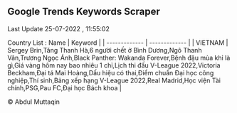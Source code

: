 

## Google Trends Keywords Scraper 
 
Last Update 25-07-2022 , 11:55:02

Country List :
 Name  | Keyword |
| ------------- | ------------- |
| VIETNAM | Sergey Brin,Tăng Thanh Hà,6 người chết ở Bình Dương,Ngô Thanh Vân,Trương Ngọc Ánh,Black Panther: Wakanda Forever,Bệnh đậu mùa khỉ là gì,Giá vàng hôm nay bao nhiêu 1 chỉ,Lịch thi đấu V-League 2022,Victoria Beckham,Đại tá Mai Hoàng,Dấu hiệu có thai,Điểm chuẩn Đại học công nghiệp,Thí sinh,Bảng xếp hạng V-League 2022,Real Madrid,Học viện Tài chính,PSG,Pau FC,Đại học Bách khoa |



© Abdul Muttaqin 
